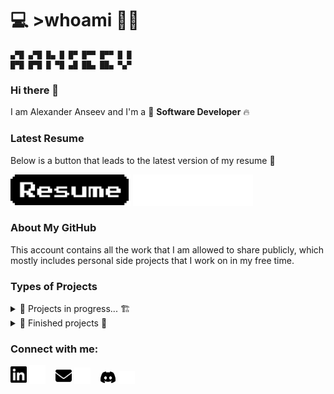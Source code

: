 # 💻 >whoami 👨‍💻
```
▄▀█ ▄▀█ █▄ █ █▀ █▀▀ █▀▀ █ █
█▀█ █▀█ █ ▀█ ▄█ ██▄ ██▄ ▀▄▀
```
### Hi there 👋

I am Alexander Anseev and I'm a 🦄 **Software Developer** 🔥

### Latest Resume
Below is a button that leads to the latest version of my resume 📃

[<img alt="Resume" height="50px" src="./img/resume-light-only.png" />](https://drive.google.com/file/d/1zAdITohK4wHzuoTrREIlKe8VdJrlQfq3/view?usp=share_link#gh-light-mode-only) 
[<img alt="Resume" height="50px" src="./img/resume-dark-only.png"/>](https://drive.google.com/file/d/1zAdITohK4wHzuoTrREIlKe8VdJrlQfq3/view?usp=share_link#gh-dark-mode-only)

### About My GitHub
This account contains all the work that I am
allowed to share publicly, which mostly includes
personal side projects that I work on in my 
free time.

### Types of Projects

<details>
    <summary>🚧 Projects in progress... 🏗</summary>

* [Web-Repository](https://github.com/aanseev/web-repository) - my web-resume, it will contain summary of my experiences and projects in a cool looking format!
</details>

<details>
    <summary>🚩 Finished projects 🎯</summary>
    
* [Thyf](https://github.com/aanseev/thyf) - 2D platformer with teleport kunai ([playable!](https://aanseev.itch.io/thyf))
* [Trerath](https://github.com/aanseev/trerath) - top down 3D maze game ([playable!](https://aanseev.itch.io/trerath))
</details>

### Connect with me:
[<img alt="LinkedIn" width="26px" src="./img/linkedin-light-only.png" />](https://www.linkedin.com/in/aanseev/#gh-light-mode-only) 
[<img alt="LinkedIn" width="26px" src="./img/linkedin-dark-only.png"/>](https://www.linkedin.com/in/aanseev/#gh-dark-mode-only)
&nbsp;&nbsp;
[<img alt="Email" width="26px" src="./img/email-light-only.png">](mailto:aanseev@proton.me#gh-light-mode-only) 
[<img alt="Email" width="26px" src="./img/email-dark-only.png">](mailto:aanseev@proton.me#gh-dark-mode-only) 
&nbsp;&nbsp;
[<img alt="discord" width="26px" src="./img/discord-light-only.png">](https://discordapp.com/users/339744695179804672#gh-light-mode-only) 
[<img alt="discord" width="26px" src="./img/discord-dark-only.png">](https://discordapp.com/users/339744695179804672#gh-dark-mode-only) 
